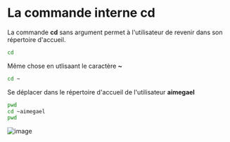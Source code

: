 # La commande interne cd

La commande __cd__ sans argument permet à l'utilisateur de revenir dans son répertoire d'accueil.
```bash
cd
```

Même chose en utlisaant le caractère __~__
```bash
cd ~
```

Se déplacer dans le répertoire d'accueil de l'utilisateur __aimegael__
```bash
pwd
cd ~aimegael
pwd
```

![image](https://github.com/user-attachments/assets/d9a89c69-dc6a-4092-ab5d-0e3e145c0bc6)
